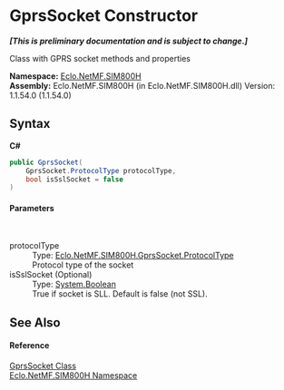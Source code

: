 # GprsSocket Constructor 
 _**\[This is preliminary documentation and is subject to change.\]**_

Class with GPRS socket methods and properties

**Namespace:**&nbsp;<a href="N_Eclo_NetMF_SIM800H">Eclo.NetMF.SIM800H</a><br />**Assembly:**&nbsp;Eclo.NetMF.SIM800H (in Eclo.NetMF.SIM800H.dll) Version: 1.1.54.0 (1.1.54.0)

## Syntax

**C#**<br />
``` C#
public GprsSocket(
	GprsSocket.ProtocolType protocolType,
	bool isSslSocket = false
)
```


#### Parameters
&nbsp;<dl><dt>protocolType</dt><dd>Type: <a href="T_Eclo_NetMF_SIM800H_GprsSocket_ProtocolType">Eclo.NetMF.SIM800H.GprsSocket.ProtocolType</a><br />Protocol type of the socket</dd><dt>isSslSocket (Optional)</dt><dd>Type: <a href="http://msdn2.microsoft.com/en-us/library/a28wyd50" target="_blank">System.Boolean</a><br />True if socket is SLL. Default is false (not SSL).</dd></dl>

## See Also


#### Reference
<a href="T_Eclo_NetMF_SIM800H_GprsSocket">GprsSocket Class</a><br /><a href="N_Eclo_NetMF_SIM800H">Eclo.NetMF.SIM800H Namespace</a><br />